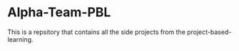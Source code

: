 # Alpha-Team-PBL
This is a repsitory that contains all the side projects from the project-based-learning.
